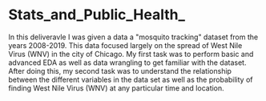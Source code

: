 # Stats_and_Public_Health_

In this deliveravle I was given a data a "mosquito tracking" dataset from the years 2008-2019. This data focused largely on the spread of West Nile Virus (WNV) in the city of Chicago. 
My first task was to perform basic and advanced EDA as well as data wrangling to get familiar with the dataset. After doing this, my second task was to understand the relationship between the different variables in the data set as well as the probability of finding West Nile Virus (WNV) at any particular time and location.
